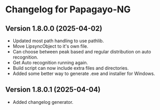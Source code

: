 # Changelog for Papagayo-NG

## Version 1.8.0.0 (2025-04-02)

- Updated most path handling to use pathlib.
- Move LipsyncObject to it's own file.
- Can choose between peak based and regular distribution on auto recognition.
- Get Auto recognition running again.
- Build script can now include extra files and directories.
- Added some better way to generate .exe and installer for Windows.

## Version 1.8.0.1 (2025-04-04)

- Added changelog generator.

